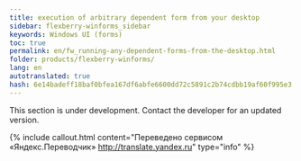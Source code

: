 ```yaml
--- 
title: execution of arbitrary dependent form from your desktop 
sidebar: flexberry-winforms_sidebar 
keywords: Windows UI (forms) 
toc: true 
permalink: en/fw_running-any-dependent-forms-from-the-desktop.html 
folder: products/flexberry-winforms/ 
lang: en 
autotranslated: true 
hash: 6e14badeff18baf0bfea167df6abfe6600dd72c5891c2b74cdbb19af60f995e3 
--- 
```


This section is under development. Contact the developer for an updated version.


{% include callout.html content="Переведено сервисом «Яндекс.Переводчик» <http://translate.yandex.ru>" type="info" %}
